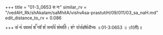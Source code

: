 +++
title = "01-3_0653 स नः"
similar_rv = "/vedAH_Rk/shAkalam/saMhitA/vishvAsa-prastutiH/09/011/03_sa_naH.md"
edit_distance_to_rv = 0.086

+++
स꣡ नः꣢ पवस्व꣣ शं꣢꣫ गवे꣣ शं꣡ जना꣢꣯य꣣ श꣡मर्व꣢꣯ते। श꣡ꣳ रा꣢ज꣣न्नो꣡ष꣢धीभ्यः ॥ 01-3:0653 ॥ ॥1(ती)॥

<div class="js_include " url="/vedAH_Rk/shAkalam/saMhitA/vishvAsa-prastutiH/09/011/03_sa_naH.md"  newLevelForH1="2" title="विश्वास-शाकल-प्रस्तुतिः"  > </div>
